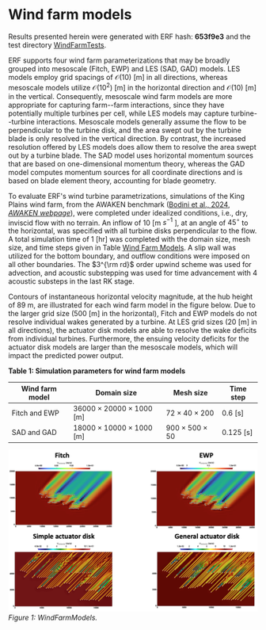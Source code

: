 # Wind farm models

Results presented herein were generated with ERF hash: **653f9e3** and the test directory [WindFarmTests](https://github.com/erf-model/ERF/tree/653f9e3eb4c9403815458765855b636455e39a45/Exec/WindFarmTests/WindFarm).

ERF supports four wind farm parameterizations that may be broadly grouped into mesoscale (Fitch, EWP) and LES (SAD, GAD) models. LES models employ grid spacings of $\mathcal{O}(10)$ [m] in all directions, whereas mesoscale models utilize $\mathcal{O}(10^2)$ [m] in the horizontal direction and $\mathcal{O}(10)$ [m] in the vertical. Consequently, mesoscale wind farm models are more appropriate for capturing farm--farm interactions, since they have potentially multiple turbines per cell, while LES models may capture turbine--turbine interactions. Mesoscale models generally assume the flow to be perpendicular to the turbine disk, and the area swept out by the turbine blade is only resolved in the vertical direction. By contrast, the increased resolution offered by LES models does allow them to resolve the area swept out by a turbine blade. The SAD model uses horizontal momentum sources that are based on one-dimensional momentum theory, whereas the GAD model computes momentum sources for all coordinate directions and is based on blade element theory, accounting for blade geometry. 

To evaluate ERF's wind turbine parametrizations, simulations of the King Plains wind farm, from the AWAKEN benchmark ([Bodini et al., 2024](https://www.nrel.gov/docs/fy24osti/88585.pdf), [*AWAKEN webpage*](https://awaken-benchmark.readthedocs.io/en/latest/)), were completed under idealized conditions, i.e., dry, inviscid flow with no terrain. An inflow of 10 [m $s^{-1}$ ], at an angle of $45^{\circ}$ to the horizontal, was specified with all turbine disks perpendicular to the flow. A total simulation time of 1 [hr] was completed with the domain size, mesh size, and time steps given in Table [Wind Farm Models](#wind_farm_models). A slip wall was utilized for the bottom boundary, and outflow conditions were imposed on all other boundaries. The $3^{\rm rd}$ order upwind scheme was used for advection, and acoustic substepping was used for time advancement with 4 acoustic substeps in the last RK stage.

Contours of instantaneous horizontal velocity magnitude, at the hub height of 89 m, are illustrated for each wind farm model in the figure below. Due to the larger grid size (500 [m] in the horizontal), Fitch and EWP models do not resolve individual wakes generated by a turbine. At LES grid sizes (20 [m] in all directions), the actuator disk models are able to resolve the wake deficits from individual turbines. Furthermore, the ensuing velocity deficits for the actuator disk models are larger than the mesoscale models, which will impact the predicted power output.


**Table 1: Simulation parameters for wind farm models**

| **Wind farm model** | **Domain size**             | **Mesh size**      | **Time step** |
|---------------------|-----------------------------|--------------------|---------------|
| Fitch and EWP       | 36000 × 20000 × 1000 [m]    | 72 × 40 × 200      | 0.6 [s]       |
| SAD and GAD         | 18000 × 10000 × 1000 [m]    | 900 × 500 × 50     | 0.125 [s]     |


![WindFarmModels](WindFarmModels.png)  
*Figure 1: WindFarmModels.*
